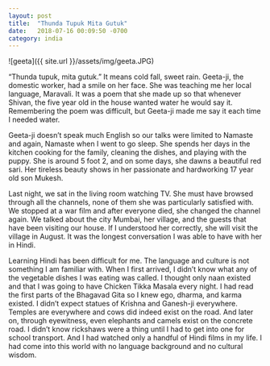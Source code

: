```yaml
---
layout: post
title:  "Thunda Tupuk Mita Gutuk"
date:   2018-07-16 00:09:50 -0700
category: india
---
```


![geeta]({{ site.url }}/assets/img/geeta.JPG)

“Thunda tupuk, mita gutuk.” It means cold fall, sweet rain. Geeta-ji, the domestic worker, had a smile on her face. She was teaching me her local language, Maravali. It was a poem that she made up so that whenever Shivan, the five year old in the house wanted water he would say it. Remembering the poem was difficult, but Geeta-ji made me say it each time I needed water.

Geeta-ji doesn’t speak much English so our talks were limited to Namaste and again, Namaste when I went to go sleep. She spends her days in the kitchen cooking for the family, cleaning the dishes, and playing with the puppy. She is around 5 foot 2, and on some days, she dawns a beautiful red sari. Her tireless beauty shows in her passionate and hardworking 17 year old son Mukesh.

Last night, we sat in the living room watching TV. She must have browsed through all the channels, none of them she was particularly satisfied with. We stopped at a war film and after everyone died, she changed the channel again. We talked about the city Mumbai, her village, and the guests that have been visiting our house. If I understood her correctly, she will visit the village in August. It was the longest conversation I was able to have with her in Hindi.

Learning Hindi has been difficult for me. The language and culture is not something I am familiar with. When I first arrived, I didn’t know what any of the vegetable dishes I was eating was called. I thought only naan existed and that I was going to have Chicken Tikka Masala every night. I had read the first parts of the Bhagavad Gita so I knew ego, dharma, and karma existed. I didn’t expect statues of Krishna and Ganesh-ji everywhere. Temples are everywhere and cows did indeed exist on the road. And later on, through eyewitness, even elephants and camels exist on the concrete road. I didn’t know rickshaws were a thing until I had to get into one for school transport. And I had watched only a handful of Hindi films in my life. I had come into this world with no language background and no cultural wisdom.